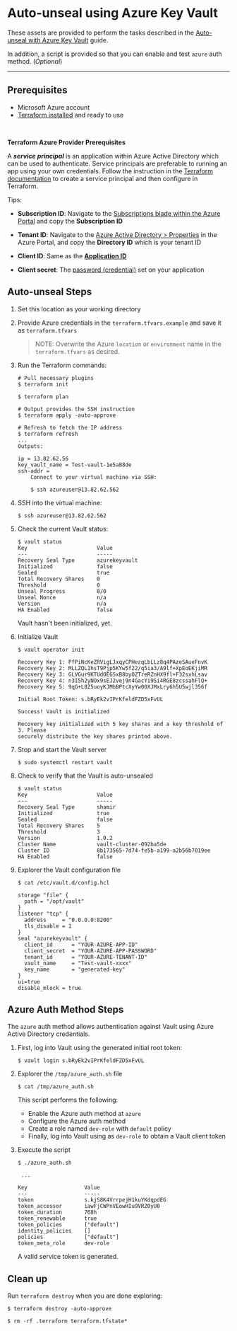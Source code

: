 # Auto-unseal using Azure Key Vault

These assets are provided to perform the tasks described in the [Auto-unseal with Azure Key Vault](https://deploy-preview-346--hashicorp-learn.netlify.com/vault/operations/autounseal-azure-keyvault) guide.

In addition, a script is provided so that you can enable and test `azure` auth method. (_Optional_)

---

## Prerequisites

- Microsoft Azure account
- [Terraform installed](https://www.terraform.io/downloads.html) and ready to use

<br>

**Terraform Azure Provider Prerequisites**

A ***service principal*** is an application within Azure Active Directory which
can be used to authenticate. Service principals are preferable to running an app
using your own credentials. Follow the instruction in the [Terraform
documentation](https://www.terraform.io/docs/providers/azurerm/auth/service_principal_client_certificate.html)
to create a service principal and then configure in Terraform.

Tips:

- **Subscription ID**: Navigate to the [Subscriptions blade within the Azure
 Portal](https://portal.azure.com/#blade/Microsoft_Azure_Billing/SubscriptionsBlade)
 and copy the **Subscription ID**  

- **Tenant ID**: Navigate to the [Azure Active Directory >
 Properties](https://portal.azure.com/#blade/Microsoft_AAD_IAM/ActiveDirectoryMenuBlade/Properties)
 in the Azure Portal, and copy the **Directory ID** which is your tenant ID  

- **Client ID**: Same as the [**Application
 ID**](https://portal.azure.com/#blade/Microsoft_AAD_IAM/ApplicationsListBlade)

- **Client secret**: The [password
 (credential)](https://portal.azure.com/#blade/Microsoft_AAD_IAM/ApplicationsListBlade)
 set on your application

## Auto-unseal Steps

1. Set this location as your working directory

1. Provide Azure credentials in the `terraform.tfvars.example` and save it as `terraform.tfvars`

    > NOTE: Overwrite the Azure `location` or `environment` name in the `terraform.tfvars` as desired.

1. Run the Terraform commands:

    ```shell
    # Pull necessary plugins
    $ terraform init

    $ terraform plan

    # Output provides the SSH instruction
    $ terraform apply -auto-approve

    # Refresh to fetch the IP address
    $ terraform refresh
    ...
    Outputs:

    ip = 13.82.62.56
    key_vault_name = Test-vault-1e5a88de
    ssh-addr =
        Connect to your virtual machine via SSH:

        $ ssh azureuser@13.82.62.562
    ```

1. SSH into the virtual machine:

    ```plaintext
    $ ssh azureuser@13.82.62.562
    ```

1. Check the current Vault status:

    ```text
    $ vault status
    Key                      Value
    ---                      -----
    Recovery Seal Type       azurekeyvault
    Initialized              false
    Sealed                   true
    Total Recovery Shares    0
    Threshold                0
    Unseal Progress          0/0
    Unseal Nonce             n/a
    Version                  n/a
    HA Enabled               false
    ```
    Vault hasn't been initialized, yet.

1. Initialize Vault

    ```plaintext
    $ vault operator init

    Recovery Key 1: PfPiNcKeZRVigLJxqyCPHezqLbLLz8q4PAzeSAueFnvK
    Recovery Key 2: MLLZQL1hsT9Pjp5KYw5f22/q5ia3/A9lf+XpEoEKjiMR
    Recovery Key 3: GLVGur9KTUdOEGSxB8byOZTreRZnHX9fl+F32sxhLsav
    Recovery Key 4: n3I5h2yNOx9sEJ2vej9n4GacYi9Si4RGE8zcssahFlQ+
    Recovery Key 5: 9qG+L8Z5uoyKJMbBPtcXyYw00XJMxLry6h5U5wjl356f

    Initial Root Token: s.bRyEk2vIPrKfeldFZD5xFvUL

    Success! Vault is initialized

    Recovery key initialized with 5 key shares and a key threshold of 3. Please
    securely distribute the key shares printed above.
    ```

1. Stop and start the Vault server

    ```shell
    $ sudo systemctl restart vault
    ```

1. Check to verify that the Vault is auto-unsealed

    ```text
    $ vault status
    Key                      Value
    ---                      -----
    Recovery Seal Type       shamir
    Initialized              true
    Sealed                   false
    Total Recovery Shares    5
    Threshold                3
    Version                  1.0.2
    Cluster Name             vault-cluster-092ba5de
    Cluster ID               8b173565-7d74-fe5b-a199-a2b56b7019ee
    HA Enabled               false
    ```

1. Explorer the Vault configuration file

    ```plaintext
    $ cat /etc/vault.d/config.hcl

    storage "file" {
      path = "/opt/vault"
    }
    listener "tcp" {
      address     = "0.0.0.0:8200"
      tls_disable = 1
    }
    seal "azurekeyvault" {
      client_id      = "YOUR-AZURE-APP-ID"
      client_secret  = "YOUR-AZURE-APP-PASSWORD"
      tenant_id      = "YOUR-AZURE-TENANT-ID"
      vault_name     = "Test-vault-xxxx"
      key_name       = "generated-key"
    }
    ui=true
    disable_mlock = true
    ```

## Azure Auth Method Steps

The `azure` auth method allows authentication against Vault using Azure Active Directory credentials.

1. First, log into Vault using the generated initial root token:

    ```plaintext
    $ vault login s.bRyEk2vIPrKfeldFZD5xFvUL
    ```

1. Explorer the `/tmp/azure_auth.sh` file

    ```plaintext
    $ cat /tmp/azure_auth.sh
    ```

    This script performs the following:

    - Enable the Azure auth method at `azure`
    - Configure the Azure auth method
    - Create a role named `dev-role` with `default` policy
    - Finally, log into Vault using as `dev-role` to obtain a Vault client token

1. Execute the script

    ```plaintext
    $ ./azure_auth.sh

     ...

    Key                  Value
    ---                  -----
    token                s.kjS8K4VrrpejH1kuYKdqpdEG
    token_accessor       iawFjCWPnVEowHIu9VRZ0yU0
    token_duration       768h
    token_renewable      true
    token_policies       ["default"]
    identity_policies    []
    policies             ["default"]
    token_meta_role      dev-role
    ```

    A valid service token is generated.

## Clean up

Run `terraform destroy` when you are done exploring:

```plaintext
$ terraform destroy -auto-approve

$ rm -rf .terraform terraform.tfstate*
```
